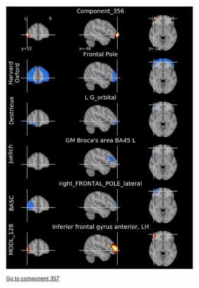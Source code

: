 


![356](preliminary/356.jpg "Component 356")

[Go to component 357](https://parietal-inria.github.io/MODL_atlas/512/357 "Component 357")